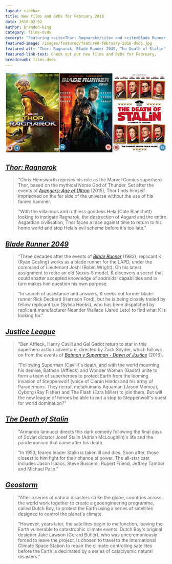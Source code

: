 ```yaml
---
layout: sidebar
title: New films and DVDs for February 2018
date: 2018-02-02
author: brandon-king
category: films-dvds
excerpt: "Featuring <cite>Thor: Ragnarok</cite> and <cite>Blade Runner 2049</cite>."
featured-image: /images/featured/featured-february-2018-dvds.jpg
featured-alt: "Thor: Ragnarok, Blade Runner 2049, The Death of Stalin"
featured-link-text: Check out our new films and DVDs for February.
breadcrumb: films-dvds
---
```


![Thor: Ragnarok, Blade Runner 2049, The Death of Stalin](/images/featured/featured-february-2018-dvds.jpg)

## [<cite>Thor: Ragnarok</cite>](https://suffolk.spydus.co.uk/cgi-bin/spydus.exe/ENQ/OPAC/BIBENQ?BRN=2364039)

> "Chris Hemsworth reprises his role as the Marvel Comics superhero Thor, based on the mythical Norse God of Thunder. Set after the events of [<cite>Avengers: Age of Ultron</cite>](https://suffolk.spydus.co.uk/cgi-bin/spydus.exe/ENQ/OPAC/BIBENQ?BRN=1857597) (2015), Thor finds himself imprisoned on the far side of the universe without the use of his famed hammer.

> "With the villainous and ruthless goddess Hela (Cate Blanchett) looking to instigate Ragnarok, the destruction of Asgard and the entire Asgardian civilisation, Thor faces a race against time to return to his home world and stop Hela's evil scheme before it's too late."

## [<cite>Blade Runner 2049</cite>](https://suffolk.spydus.co.uk/cgi-bin/spydus.exe/ENQ/OPAC/BIBENQ?BRN=2350565)

> "Three decades after the events of [<cite>Blade Runner</cite>](https://suffolk.spydus.co.uk/cgi-bin/spydus.exe/ENQ/OPAC/BIBENQ?BRN=877382) (1982), replicant K (Ryan Gosling) works as a blade runner for the LAPD, under the command of Lieutenant Joshi (Robin Wright). On his latest assignment to retire an old Nexus-8 model, K discovers a secret that could shatter accepted knowledge of androids' capabilities and in turn makes him question his own purpose.

> "In search of assistance and answers, K seeks out former blade runner Rick Deckard (Harrison Ford), but he is being closely trailed by fellow replicant Luv (Sylvia Hoeks), who has been dispatched by replicant manufacturer Neander Wallace (Jared Leto) to find what K is looking for."

## [<cite>Justice League</cite>](https://suffolk.spydus.co.uk/cgi-bin/spydus.exe/ENQ/OPAC/BIBENQ?BRN=2318104)

> "Ben Affleck, Henry Cavill and Gal Gadot return to star in this superhero action adventure, directed by Zack Snyder, which follows on from the events of [<cite>Batman v Superman - Dawn of Justice</cite>](https://suffolk.spydus.co.uk/cgi-bin/spydus.exe/ENQ/OPAC/BIBENQ?BRN=1996385) (2016).

> "Following Superman (Cavill)'s death, and with the world mourning his demise, Batman (Affleck) and Wonder Woman (Gadot) unite to form a team of superheroes to protect Earth from the looming invasion of Steppenwolf (voice of Ciarán Hinds) and his army of Parademons. They recruit metahumans Aquaman (Jason Momoa), Cyborg (Ray Fisher) and The Flash (Ezra Miller) to join them. But will the new league of heroes be able to put a stop to Steppenwolf's quest for world domination?"

## [<cite>The Death of Stalin</cite>](https://suffolk.spydus.co.uk/cgi-bin/spydus.exe/ENQ/OPAC/BIBENQ?BRN=2361567)

> "Armando Iannucci directs this dark comedy following the final days of Soviet dictator Josef Stalin (Adrian McLoughlin)'s life and the pandemonium that came after his death.

> "In 1953, feared leader Stalin is taken ill and dies. Soon after, those closest to him fight for their chance at power. The all-star cast includes Jason Isaacs, Steve Buscemi, Rupert Friend, Jeffrey Tambor and Michael Palin."

## [<cite>Geostorm</cite>](https://suffolk.spydus.co.uk/cgi-bin/spydus.exe/ENQ/OPAC/BIBENQ?BRN=2361568)

> "After a series of natural disasters strike the globe, countries across the world work together to create a geoengineering programme, called Dutch Boy, to protect the Earth using a series of satellites designed to control the planet's climate.

> "However, years later, the satellites begin to malfunction, leaving the Earth vulnerable to catastrophic climate events. Dutch Boy's original designer Jake Lawson (Gerard Butler), who was unceremoniously forced to leave the project, is chosen to travel to the International Climate Space Station to repair the climate-controlling satellites before the Earth is decimated by a series of cataclysmic natural disasters."
